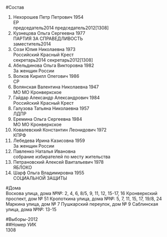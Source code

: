 #Состав  
1. Нехорошев Петр Петрович 1954  
    ЕР  
    председатель2014 председатель2012[1308]  
2. Кузнецова Ольга Сергеевна 1977  
    ПАРТИЯ ЗА СПРАВЕДЛИВОСТЬ  
    заместитель2014  
3. Сози Юлия Николаевна 1973  
    Российский Красный Крест  
    секретарь2014 секретарь2012[1308]  
4. Абельдинова Ольга Викторовна 1982  
    За женщин России  
5. Волков Кирилл Олегович 1986  
    СР  
6. Волянская Валентина Николаевна 1947  
    МО МО Кронверкское  
7. Гайдар Александр Александрович 1984  
    Российский Красный Крест  
8. Галузова Татьяна Николаевна 1957  
    ЛДПР  
9. Еремина Ольга Сергеевна 1984  
    МО МО Кронверкское  
10. Ковалевский Константин Леонидович 1972  
    КПРФ  
11. Лебедева Ирина Казисовна 1959  
    За женщин России  
12. Павленко Наталья Ивановна  
    собрание избирателей по месту жительства  
13. Петрановский Алексей Ваитальевич 1978  
    ЯБЛОКО  
14. Шарф Ольга Владимировна 1955  
    СОЦИАЛЬНОЙ ЗАЩИТЫ  
  
#Дома  
Воскова улица, дома №№: 2, 4, 6, 8/5, 9, 11, 12, 15-17, 16 Кронверкский проспект, дом № 51 Кропоткина улица, дома №№: 5, 7, 11, 15, 17, 19/8, 24  Маркина улица, дом № 7 Пушкарский переулок, дом № 9 Саблинская улица, дома №№: 13-15  
  
#Выборы-2012  
##Номер УИК  
1308  
